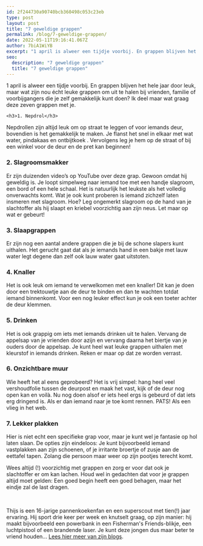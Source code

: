 ```yaml
---
id: 2f244730a90740bcb360498c053c23eb
type: post
layout: post
title: "7 geweldige grappen"
permalink: /blog/7-geweldige-grappen/
date: 2022-05-11T19:16:41.067Z
author: 7biA1WiYB
excerpt: "1 april is alweer een tijdje voorbij. En grappen blijven het hele jaar door leuk, maar wat zijn nou écht leuke grappen om uit te halen bij vrienden, familie of voorbijgangers die je zelf gemakkelijk kunt doen? Ik deel maar wat graag deze zeven grappen met je.  "
seo:
  description: "7 geweldige grappen"
  title: "7 geweldige grappen"
---
```

1 april is alweer een tijdje voorbij. En grappen blijven het hele jaar door leuk, maar wat zijn nou écht leuke grappen om uit te halen bij vrienden, familie of voorbijgangers die je zelf gemakkelijk kunt doen? Ik deel maar wat graag deze zeven grappen met je.  

    <h3>1. Nepdrol</h3>
<p>Nepdrollen zijn altijd leuk om op straat te leggen of voor iemands deur, bovendien is het gemakkelijk te maken. Je flanst het snel in elkaar met wat water, pindakaas en ontbijtkoek . Vervolgens leg je hem op de straat of bij een winkel voor de deur en de pret kan beginnen!</p>
<h3>2. Slagroomsmakker</h3>
<p>Er zijn duizenden video’s op YouTube over deze grap. Gewoon omdat hij geweldig is. Je loopt simpelweg naar iemand toe met een handje slagroom, een bord of een hele schaal. Het is natuurlijk het leukste als het volledig onverwachts komt. Wat je ook kunt proberen is iemand zichzelf laten insmeren met slagroom. Hoe? Leg ongemerkt slagroom op de hand van je slachtoffer als hij slaapt en kriebel voorzichtig aan zijn neus. Let maar op wat er gebeurt!</p>
<h3>3. Slaapgrappen</h3>
<p>Er zijn nog een aantal andere grappen die je bij de schone slapers kunt uithalen. Het gerucht gaat dat als je iemands hand in een bakje met lauw water legt degene dan zelf ook lauw water gaat uitstoten.</p>
<h3>4. Knaller</h3>
<p>Het is ook leuk om iemand te verwelkomen met een knaller! Dit kan je doen door een trektouwtje aan de deur te binden en dan te wachten totdat iemand binnenkomt. Voor een nog leuker effect kun je ook een toeter achter de deur klemmen.</p>
<h3>5. Drinken</h3>
<p>Het is ook grappig om iets met iemands drinken uit te halen. Vervang de appelsap van je vrienden door azijn en vervang daarna het biertje van je ouders door de appelsap. Je kunt heel wat leuke grappen uithalen met kleurstof in iemands drinken. Reken er maar op dat ze worden verrast.</p>
<h3>6. Onzichtbare muur</h3>
<p>Wie heeft het al eens geprobeerd? Het is vrij simpel: hang heel veel vershoudfolie tussen de deurpost en maak het vast, kijk of de deur nog open kan en voilà. Nu nog doen alsof er iets heel ergs is gebeurd of dat iets erg dringend is. Als er dan iemand naar je toe komt rennen. PATS! Als een vlieg in het web.</p>
<h3>7. Lekker plakken</h3>
<p>Hier is niet echt een specifieke grap voor, maar je kunt wel je fantasie op hol laten slaan. De opties zijn eindeloos: Je kunt bijvoorbeeld iemand vastplakken aan zijn schoenen, of je irritante broertje of zusje aan de eettafel tapen. Zolang die persoon maar weer op zijn pootjes terecht komt.</p>
<p>Wees altijd (!) voorzichtig met grappen en zorg er voor dat ook je slachtoffer er om kan lachen. Houd wel in gedachten dat voor je grappen altijd moet gelden: Een goed begin heeft een goed behagen, maar het eindje zal de last dragen.</p>
<p> </p>
Thijs is een 16-jarige pannenkoekenfan en een superscout met tien(!) jaar ervaring. Hij sport drie keer per week en knutselt graag, op zijn manier: hij maakt bijvoorbeeld een powerbank in een Fisherman's Friends-blikje, een luchtpistool of een brandende laser. Je kunt deze jongen dus maar beter te vriend houden... <a href="https://7dagen.netlify.app/users/thijs-van-reeuwijk">Lees hier meer van zijn blogs</a>.  
